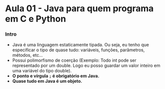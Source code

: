 # Aula 01 - Java para quem programa em C e Python

### Intro
* Java é uma linguagem estaticamente tipada. Ou seja, eu tenho que especificar o tipo de quase tudo: variáveis, funções, parâmetros, métodos, etc...
* Possui polimorfismo de coerção (Exemplo: Todo int pode ser representado por um double. Logo eu posso guardar um valor inteiro em uma variável do tipo double).
* __O ponto e vírgula ```;``` é obrigatório em Java.__
* __Quase tudo em Java é um objeto.__
